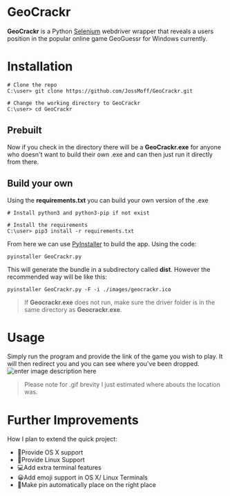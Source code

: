 # GeoCrackr

**GeoCrackr** is a Python [Selenium](https://www.seleniumhq.org/) webdriver wrapper that reveals a users position in the popular online game GeoGuessr for Windows currently. 


# Installation

 ```
# Clone the repo 
C:\user> git clone https://github.com/JossMoff/GeoCrackr.git 

# Change the working directory to GeoCrackr
C:\user> cd GeoCrackr
 ```
 ## Prebuilt
 Now if you check in the directory  there will be a **GeoCrackr.exe** for anyone who doesn't want to build their own .exe and can then just run it directly from there.
## Build your own
Using the **requirements.txt** you can build your own version of the .exe
```
# Install python3 and python3-pip if not exist 

# Install the requirements 
C:\user> pip3 install -r requirements.txt
```
From here we can use [PyInstaller](https://www.pyinstaller.org/) to build the app. Using the code:

    pyinstaller GeoCrackr.py
   This will generate the bundle in a subdirectory called **dist**. However the recommended way will be like this:
   

    pyinstaller GeoCrackr.py -F -i ./images/geocrackr.ico
   >If **Geocrackr.exe** does not run, make sure the driver folder is in the same directory  as **Geocrackr.exe**.

 

# Usage
Simply run the program and provide the link of the game you wish to play. It will then redirect you and you can see where you've been dropped.
![enter image description here](https://i.imgur.com/ignVND4.gif)
>Please note for .gif brevity I just estimated where abouts the location was.


# Further Improvements
How I plan to extend the quick project:
 -  🍎Provide OS X support
 -  🐧Provide Linux Support
 -  💻Add extra terminal features
 -  😀Add emoji support in OS X/ Linux Terminals
 -  📌Make pin automatically place on the right place
